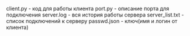 client.py - код для работы клиента
port.py - описание порта для подключения
server.log - вся история работы сервера
server_list.txt - список подключений к серверу
passwd.json - ключ(имя и логин от клиента)
